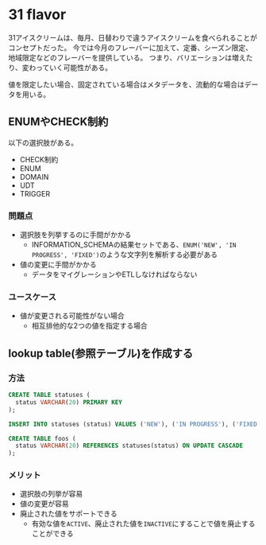 # 31 flavor

31アイスクリームは、毎月、日替わりで違うアイスクリームを食べられることがコンセプトだった。
今では今月のフレーバーに加えて、定番、シーズン限定、地域限定などのフレーバーを提供している。
つまり、バリエーションは増えたり、変わっていく可能性がある。

値を限定したい場合、固定されている場合はメタデータを、流動的な場合はデータを用いる。

## ENUMやCHECK制約

以下の選択肢がある。

- CHECK制約
- ENUM
- DOMAIN
- UDT
- TRIGGER

### 問題点

- 選択肢を列挙するのに手間がかかる
  - INFORMATION_SCHEMAの結果セットである、`ENUM('NEW', 'IN PROGRESS', 'FIXED')`のような文字列を解析する必要がある
- 値の変更に手間がかかる
  - データをマイグレーションやETLしなければならない

### ユースケース

- 値が変更される可能性がない場合
  - 相互排他的な2つの値を指定する場合

## lookup table(参照テーブル)を作成する

### 方法

```sql
CREATE TABLE statuses (
  status VARCHAR(20) PRIMARY KEY
);

INSERT INTO statuses (status) VALUES ('NEW'), ('IN PROGRESS'), ('FIXED');

CREATE TABLE foos (
  status VARCHAR(20) REFERENCES statuses(status) ON UPDATE CASCADE
);
```

### メリット

- 選択肢の列挙が容易
- 値の変更が容易
- 廃止された値をサポートできる
  - 有効な値を`ACTIVE`、廃止された値を`INACTIVE`にすることで値を廃止することができる
